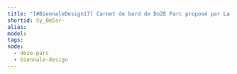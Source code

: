 ```yaml
---
title: "[#BiennaleDesign17] Carnet de bord de DoZE Parc proposé par La MYNE Partie 1"
shortid: Sy_0m5sr-
alias:
model:
tags:
node: 
  - doze-parc 
  - biennale-design
---
```

